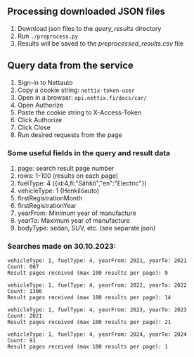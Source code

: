 ## Processing downloaded JSON files

1. Download json files to the *query_results* directory
1. Run `./preprocess.py`
1. Results will be saved to the *preprocessed_results.csv* file

## Query data from the service

1. Sign-in to Nettauto
1. Copy a cookie string: `nettix-token-user`
1. Open in a browser: `api.nettix.fi/docs/car/`
1. Open Authorize
1. Paste the cookie string to X-Access-Token
1. Click Authorize
1. Click Close
1. Run desired requests from the page

### Some useful fields in the query and result data

1. page: search result page number
1. rows: 1-100 (results on each page)
1. fuelType: 4 ({id:4,fi:"Sähkö","en":"Electric"})
1. vehicleType: 1 (Henkilöauto)
1. firstRegistrationMonth
1. firstRegistrationYear
1. yearFrom: Minimum year of manufacture
1. yearTo: Maximum year of manufacture
1. bodyType: sedan, SUV, etc. (see separate json)

### Searches made on 30.10.2023:

```
vehicleType: 1, fuelType: 4, yearFrom: 2021, yearTo: 2021
Count: 807
Result pages received (max 100 results per page): 9

vehicleType: 1, fuelType: 4, yearFrom: 2022, yearTo: 2022
Count: 1306
Result pages received (max 100 results per page): 14

vehicleType: 1, fuelType: 4, yearFrom: 2023, yearTo: 2023
Count: 2021
Result pages received (max 100 results per page): 21

vehicleType: 1, fuelType: 4, yearFrom: 2024, yearTo: 2024
Count: 91
Result pages received (max 100 results per page): 1
```

